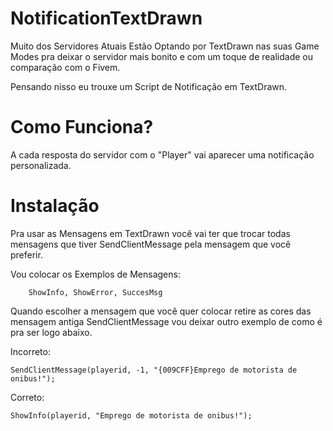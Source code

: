 # NotificationTextDrawn
Muito dos Servidores Atuais Estão Optando por TextDrawn nas suas Game Modes pra deixar o servidor mais bonito e com um toque de realidade ou comparação com o Fivem.

Pensando nisso eu trouxe um Script de Notificação em TextDrawn.
# Como Funciona?
A cada resposta do servidor com o "Player" vai aparecer uma notificação personalizada.
# Instalação
Pra usar as Mensagens em TextDrawn você vai ter que trocar todas mensagens que tiver SendClientMessage pela mensagem que você preferir.

Vou colocar os Exemplos de Mensagens:

        ShowInfo, ShowError, SuccesMsg

Quando escolher a mensagem que você quer colocar retire as cores das mensagem antiga SendClientMessage vou deixar outro exemplo de como é pra ser logo abaixo.

Incorreto:  
        
    SendClientMessage(playerid, -1, "{009CFF}Emprego de motorista de onibus!");

Correto:

    ShowInfo(playerid, "Emprego de motorista de onibus!");
